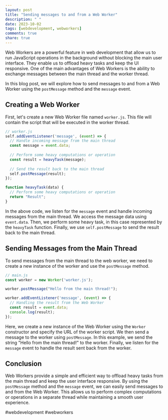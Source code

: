 ```yaml
---
layout: post
title: "Sending messages to and from a Web Worker"
description: " "
date: 2023-10-02
tags: [webdevelopment, webworkers]
comments: true
share: true
---
```


Web Workers are a powerful feature in web development that allow us to run JavaScript operations in the background without blocking the main user interface. They enable us to offload heavy tasks and keep the UI responsive. One of the main advantages of Web Workers is the ability to exchange messages between the main thread and the worker thread.

In this blog post, we will explore how to send messages to and from a Web Worker using the `postMessage` method and the `message` event.

## Creating a Web Worker

First, let's create a new Web Worker file named `worker.js`. This file will contain the script that will be executed in the worker thread.

```javascript
// worker.js
self.addEventListener('message', (event) => {
  // Handle incoming message from the main thread
  const message = event.data;
  
  // Perform some heavy computations or operation
  const result = heavyTask(message);
  
  // Send the result back to the main thread
  self.postMessage(result);
});

function heavyTask(data) {
  // Perform some heavy computations or operation
  return "Result";
}
```

In the above code, we listen for the `message` event and handle incoming messages from the main thread. We access the message data using `event.data`. Then, we perform some heavy task, in this case represented by the `heavyTask` function. Finally, we use `self.postMessage` to send the result back to the main thread.

## Sending Messages from the Main Thread

To send messages from the main thread to the web worker, we need to create a new instance of the worker and use the `postMessage` method.

```javascript
// main.js
const worker = new Worker('worker.js');

worker.postMessage("Hello from the main thread!");

worker.addEventListener('message', (event) => {
  // Handling the result from the Web Worker
  const result = event.data;
  console.log(result);
});
```

Here, we create a new instance of the Web Worker using the `Worker` constructor and specify the URL of the worker script. We then send a message to the worker using `postMessage`. In this example, we send the string "Hello from the main thread!" to the worker. Finally, we listen for the `message` event to handle the result sent back from the worker.

## Conclusion

Web Workers provide a simple and efficient way to offload heavy tasks from the main thread and keep the user interface responsive. By using the `postMessage` method and the `message` event, we can easily send messages to and from the Web Worker. This allows us to perform complex computations or operations in a separate thread while maintaining a smooth user experience.

#webdevelopment #webworkers